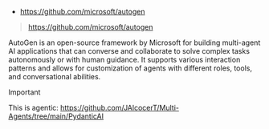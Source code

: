 * https://github.com/microsoft/autogen

> https://github.com/microsoft/autogen

AutoGen is an open-source framework by Microsoft for building multi-agent AI applications that can converse and collaborate to solve complex tasks autonomously or with human guidance. It supports various interaction patterns and allows for customization of agents with different roles, tools, and conversational abilities.   


> [!IMPORTANT]
> This is agentic: https://github.com/JAlcocerT/Multi-Agents/tree/main/PydanticAI
